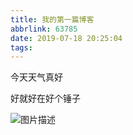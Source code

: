 ```yaml
---
title: 我的第一篇博客
abbrlink: 63785
date: 2019-07-18 20:25:04
tags:
---
```

今天天气真好
<!--more-->

 好就好在好个锤子
 
 
 ![图片描述](https://www.bing.com/th?id=OGC.56352ff9bbbcdc091caccbf25f224961&pid=1.7&rurl=http%3a%2f%2fwx4.sinaimg.cn%2fmw690%2f006HJgYYgy1fo3p3supnng308r08rnnc.gif&ehk=owCBmHH4kjoZ6jGhvNLrzA)
 

